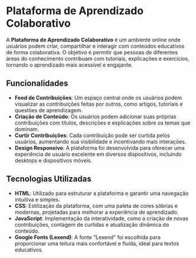 # **Plataforma de Aprendizado Colaborativo**

A **Plataforma de Aprendizado Colaborativo** é um ambiente online onde usuários podem criar, compartilhar e interagir com conteúdos educativos de forma colaborativa. O objetivo é permitir que pessoas de diferentes áreas do conhecimento contribuam com tutoriais, explicações e exercícios, tornando o aprendizado mais acessível e engajante.

## **Funcionalidades**

- **Feed de Contribuições**: Um espaço central onde os usuários podem visualizar as contribuições feitas por outros, como artigos, tutoriais e questões de aprendizagem.
- **Criação de Conteúdo**: Os usuários podem adicionar suas próprias contribuições com títulos, descrições e explicações sobre os temas que dominam.
- **Curtir Contribuições**: Cada contribuição pode ser curtida pelos usuários, aumentando sua visibilidade e incentivando mais interações.
- **Design Responsivo**: A plataforma foi desenvolvida para oferecer uma experiência de usuário excelente em diversos dispositivos, incluindo desktops e dispositivos móveis.

## **Tecnologias Utilizadas**

- **HTML**: Utilizado para estruturar a plataforma e garantir uma navegação intuitiva e simples.
- **CSS**: Estilização da plataforma, com uma paleta de cores sóbrias e modernas, projetadas para melhorar a experiência de aprendizado.
- **JavaScript**: Implementação da interatividade, como a criação de novas contribuições, contagem de curtidas e atualização dinâmica do conteúdo.
- **Google Fonts (Lexend)**: A fonte "Lexend" foi escolhida para proporcionar uma leitura mais confortável e fluída, ideal para textos educativos.

